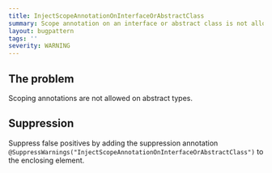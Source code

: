 ```yaml
---
title: InjectScopeAnnotationOnInterfaceOrAbstractClass
summary: Scope annotation on an interface or abstract class is not allowed
layout: bugpattern
tags: ''
severity: WARNING
---
```


<!--
*** AUTO-GENERATED, DO NOT MODIFY ***
To make changes, edit the @BugPattern annotation or the explanation in docs/bugpattern.
-->


## The problem
Scoping annotations are not allowed on abstract types.

## Suppression
Suppress false positives by adding the suppression annotation `@SuppressWarnings("InjectScopeAnnotationOnInterfaceOrAbstractClass")` to the enclosing element.

